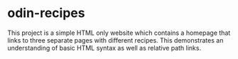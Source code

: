 # odin-recipes

This project is a simple HTML only website which contains a homepage that links to three separate pages with different recipes. This demonstrates an understanding of basic HTML syntax as well as relative path links.